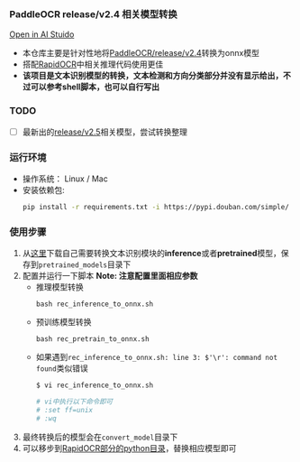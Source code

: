 ### PaddleOCR release/v2.4 相关模型转换
<p align="left">
    <a href="https://aistudio.baidu.com/aistudio/projectdetail/3974957?shared=1" target="_blank">Open in AI Stuido</a>
</p>


- 本仓库主要是针对性地将[PaddleOCR/release/v2.4](https://github.com/PaddlePaddle/PaddleOCR/blob/release/2.4/doc/doc_ch/models_list.md)转换为onnx模型
- 搭配[RapidOCR](https://github.com/RapidAI/RapidOCR)中相关推理代码使用更佳
- **该项目是文本识别模型的转换，文本检测和方向分类部分并没有显示给出，不过可以参考shell脚本，也可以自行写出**

### TODO
- [ ] 最新出的[release/v2.5](https://github.com/PaddlePaddle/PaddleOCR/blob/release/2.5/doc/doc_ch/models_list.md)相关模型，尝试转换整理

### 运行环境
- 操作系统： Linux / Mac
- 安装依赖包:
    ```bash
    pip install -r requirements.txt -i https://pypi.douban.com/simple/
    ```

### 使用步骤
1. 从[这里](https://github.com/PaddlePaddle/PaddleOCR/blob/release/2.4/doc/doc_ch/models_list.md)下载自己需要转换文本识别模块的**inference**或者**pretrained**模型，保存到`pretrained_models`目录下
2. 配置并运行一下脚本
   **Note: 注意配置里面相应参数**
    - 推理模型转换
        ```shell
        bash rec_inference_to_onnx.sh
        ```
    - 预训练模型转换
        ```shell
        bash rec_pretrain_to_onnx.sh
        ```
    - 如果遇到`rec_inference_to_onnx.sh: line 3: $'\r': command not found`类似错误
        ```bash
        $ vi rec_inference_to_onnx.sh

        # vi中执行以下命令即可
        # :set ff=unix
        # :wq
        ```
3. 最终转换后的模型会在`convert_model`目录下
4. 可以移步到[RapidOCR部分的python目录](https://github.com/RapidAI/RapidOCR/tree/main/python/onnxruntime_infer)，替换相应模型即可